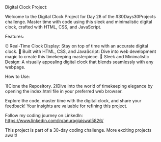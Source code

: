 Digital Clock Project:

Welcome to the Digital Clock Project for Day 28 of the #30Days30Projects challenge. Master time with code using this sleek and minimalistic digital clock, crafted with HTML, CSS, and JavaScript.

Features:

⏰ Real-Time Clock Display: Stay on top of time with an accurate digital clock.
🚀 Built with HTML, CSS, and JavaScript: Dive into web development magic to create this timekeeping masterpiece.
🌈 Sleek and Minimalistic Design: A visually appealing digital clock that blends seamlessly with any webpage.

How to Use:

1)Clone the Repository.
2)Dive into the world of timekeeping elegance by opening the index.html file in your preferred web browser.

Explore the code, master time with the digital clock, and share your feedback! Your insights are valuable for refining this project.

Follow my coding journey on LinkedIn: https://www.linkedin.com/in/anuragjaiswal5826/

This project is part of a 30-day coding challenge. More exciting projects await!
